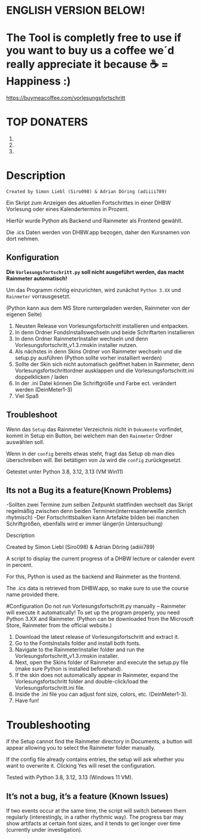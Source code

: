 # ENGLISH VERSION BELOW!

# The Tool is completly free to use if you want to buy us a coffee we´d really appreciate it because ☕ = Happiness :)
https://buymeacoffee.com/vorlesungsfortschritt
# TOP DONATERS
1.
2.
3.

# Description
`Created by Simon Liebl (Siro098) & Adrian Döring (adiiii789)`

Ein Skript zum Anzeigen des aktuellen Fortschrittes in einer DHBW Vorlesung oder eines Kalendertermins in Prozent.

Hierfür wurde Python als Backend und Rainmeter als Frontend gewählt.

Die .ics Daten werden von DHBW.app bezogen, daher den Kursnamen von dort nehmen.

## Konfiguration
**Die `Vorlesungsfortschritt.py` soll nicht ausgeführt werden, das macht Rainmeter automatisch!**

Um das Programm richtig einzurichten, wird zunächst `Python 3.XX` und `Rainmeter` vorrausgesetzt. 

(Python kann aus dem MS Store runtergeladen werden, Rainmeter von der eigenen Seite)

1. Neusten Release von Vorlesungsfortschritt installieren und entpacken.
2. In denn Ordner FondsInstallswechseln und beide Schriftarten installieren
3. In denn Ordner RainmeterInstaller wechseln und denn Vorlesungsfortschritt_v1.3.rmskin installer nutzen.
4. Als nächstes in denn Skins Ordner von Rainmeter wechseln und die setup.py ausführen (Python sollte vorher installiert werden)
5. Sollte der Skin sich nicht automatisch geöffnet haben in Rainmeter, denn Vorlesungsfortschrittordner ausklappen und die Vorlesungsfortschritt.ini doppelklicken / laden
6. In der .ini Datei können Die Schriftgröße und Farbe ect. verändert werden (DeinMeter1-3)
7. Viel Spaß

## Troubleshoot

Wenn das `Setup` das Rainmeter Verzeichnis nicht in `Dokumente` vorfindet, kommt in Setup ein Button, bei welchem man den `Rainmeter` Ordner auswählen soll. 

Wenn in der `config` bereits etwas steht, fragt das Setup ob man dies überschreiben will. Bei betätigen von Ja wird die `config` zurückgesetzt. 

Getestet unter Python 3.8, 3.12, 3.13 (VM Win11)

## Its not a Bug its a feature(Known Problems)
-Sollten zwei Termine zum selben Zeitpunkt stattfinden wechselt das Skript regelmäßig zwischen denn beiden Terminen(interresanterweiße ziemlich rhytmisch)
-Der Fortschrittsbalken kann Artefakte bilden bei manchen Schriftgrößen, ebenfalls wird er immer länger(in Untersuchung)


Description

Created by Simon Liebl (Siro098) & Adrian Döring (adiiii789)

A script to display the current progress of a DHBW lecture or calender event in percent.

For this, Python is used as the backend and Rainmeter as the frontend.

The .ics data is retrieved from DHBW.app, so make sure to use the course name provided there.

#Configuration
Do not run Vorlesungsfortschritt.py manually – Rainmeter will execute it automatically!
To set up the program properly, you need Python 3.XX and Rainmeter. (Python can be downloaded from the Microsoft Store, Rainmeter from the official website.)

1. Download the latest release of Vorlesungsfortschritt and extract it.
2. Go to the FontsInstalls folder and install both fonts.
3. Navigate to the RainmeterInstaller folder and run the Vorlesungsfortschritt_v1.3.rmskin installer.
4. Next, open the Skins folder of Rainmeter and execute the setup.py file (make sure Python is installed beforehand).
5. If the skin does not automatically appear in Rainmeter, expand the Vorlesungsfortschritt folder and double-click/load the Vorlesungsfortschritt.ini file.
6. Inside the .ini file you can adjust font size, colors, etc. (DeinMeter1-3).
7. Have fun!

# Troubleshooting

If the Setup cannot find the Rainmeter directory in Documents, a button will appear allowing you to select the Rainmeter folder manually.

If the config file already contains entries, the setup will ask whether you want to overwrite it. Clicking Yes will reset the configuration.

Tested with Python 3.8, 3.12, 3.13 (Windows 11 VM).

## It’s not a bug, it’s a feature (Known Issues)
If two events occur at the same time, the script will switch between them regularly (interestingly, in a rather rhythmic way).
The progress bar may show artifacts at certain font sizes, and it tends to get longer over time (currently under investigation).
